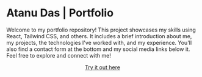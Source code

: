 # Atanu Das | Portfolio
Welcome to my portfolio repository! This project showcases my skills using React, Tailwind CSS, and others. It includes a brief introduction about me, my projects, the technologies I've worked with, and my experience. You'll also find a contact form at the bottom and my social media links below it. Feel free to explore and connect with me!

<!-- <p align="center">
  <br>
  <img src="" alt="wb" width="400">
  <br>
</p> -->

<p align="center" >
<a href="https://dasatanu-portfolio.netlify.app/">Try it out here</a> 
</p>
